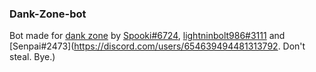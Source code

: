 ### Dank-Zone-bot
Bot made for [dank zone](https://discord.gg/e5zNpjzB) by [Spooki#6724](https://discord.com/users/428523095704207360), [lightninbolt986#3111](https://discord.com/users/543031298130837510) and [Senpai#2473](https://discord.com/users/654639494481313792. Don't steal. Bye.)
